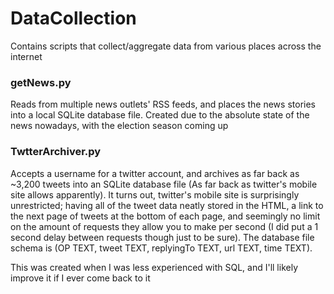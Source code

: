 # DataCollection
Contains scripts that collect/aggregate data from various places across the internet


### getNews.py
Reads from multiple news outlets' RSS feeds, and places the news stories into a local SQLite database file. Created due to the absolute state of the news nowadays, with the election season coming up


### TwtterArchiver.py
Accepts a username for a twitter account, and archives as far back as ~3,200 tweets into an SQLite database file (As far back as twitter's mobile site allows apparently). It turns out, twitter's mobile site is surprisingly unrestricted; having all of the tweet data neatly stored in the HTML, a link to the next page of tweets at the bottom of each page, and seemingly no limit on the amount of requests they allow you to make per second (I did put a 1 second delay between requests though just to be sure). The database file schema is (OP TEXT, tweet TEXT, replyingTo TEXT, url TEXT, time TEXT).

This was created when I was less experienced with SQL, and I'll likely improve it if I ever come back to it

